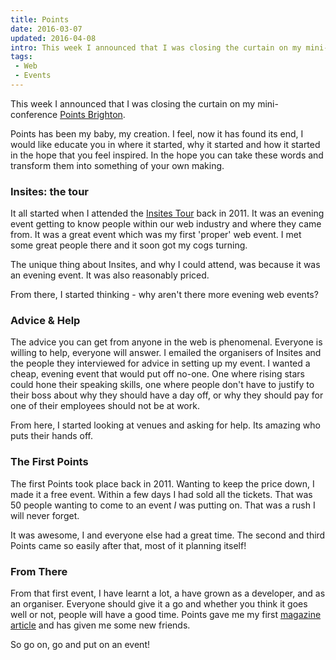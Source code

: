 ```yaml
---
title: Points
date: 2016-03-07
updated: 2016-04-08
intro: This week I announced that I was closing the curtain on my mini-conference Points Brighton. Points has been my baby, my creation. I feel, now it has found its end, ...
tags:
 - Web
 - Events
---
```


<p>This week I announced that I was closing the curtain on my mini-conference <a href="http://www.pointsbrighton.co.uk/">Points Brighton</a>. </p>

<p>Points has been my baby, my creation. I feel, now it has found its end, I would like educate you in where it started, why it started and how it started in the hope that you feel inspired. In the hope you can take these words and transform them into something of your own making.</p>



<h3>Insites: the tour</h3>



<p>It all started when I attended the <a href="http://viewportindustries.com/events/insites-the-tour/">Insites Tour</a> back in 2011. It was an evening event getting to know people within our web industry and where they came from. It was a great event which was my first 'proper' web event. I met some great people there and it soon got my cogs turning.</p>



<p>The unique thing about Insites, and why I could attend, was because it was an evening event. It was also reasonably priced.</p>



<p>From there, I started thinking - why aren't there more evening web events?</p>



<h3>Advice & Help</h3>



<p>The advice you can get from anyone in the web is phenomenal. Everyone is willing to help, everyone will answer. I emailed the organisers of Insites and the people they interviewed for advice in setting up my event. I wanted a cheap, evening event that would put off no-one. One where rising stars could hone their speaking skills,  one where people don't have to justify to their boss about why they should have a day off, or why they should pay for one of their employees should not be at work.</p>



<p>From here, I started looking at venues and asking for help. Its amazing who puts their hands off.</p>



<h3>The First Points</h3>



<p>The first Points took place back in 2011. Wanting to keep the price down, I made it a free event. Within a few days I had sold all the tickets. That was 50 people wanting to come to an event <em>I</em> was putting on. That was a rush I will never forget.</p>



<p>It was awesome, I and everyone else had a great time. The second and third Points came so easily after that, most of it planning itself!</p>



<h3>From There</h3>



<p>From that first event, I have learnt a lot, a have grown as a developer, and as an organiser. Everyone should give it a go and whether you think it goes well or not, people will have a good time. Points gave me my first <a href="http://www.netmagazine.com/opinions/start-your-own-event">magazine article</a> and has given me some new friends.</p>



<p>So go on, go and put on an event!</p>